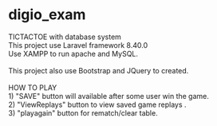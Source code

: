 # digio_exam
 TICTACTOE with database system
<br>This project use Laravel framework 8.40.0
<br>Use XAMPP to run apache and MySQL.
<br>
<br>This project also use Bootstrap and JQuery to created.
<br>
<br>HOW TO PLAY
<br>1) "SAVE" button will available after some user win the game.
<br>2) "ViewReplays" button to view saved game replays .
<br>3) "playagain" button for rematch/clear table.
<br>
<br>
